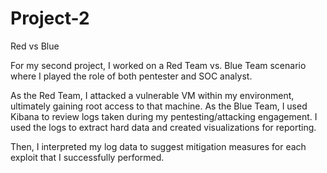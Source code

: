# Project-2
Red vs Blue

For my second project,  I worked on a Red Team vs. Blue Team scenario where I played the role of both pentester and SOC analyst.

As the Red Team, I attacked a vulnerable VM within my environment, ultimately gaining root access to that machine. As the Blue Team, I used Kibana to review logs taken during my pentesting/attacking engagement. I used the logs to extract hard data and created visualizations for reporting.

Then, I interpreted my log data to suggest mitigation measures for each exploit that I successfully performed.
